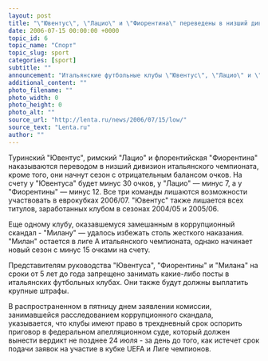 ```yaml
---
layout: post
title: "\"Ювентус\", \"Лацио\" и \"Фиорентина\" переведены в низший дивизион"
date: 2006-07-15 00:00:00 +0000
topic_id: 6
topic_name: "Спорт"
topic_slug: sport
categories: [sport]
subtitle: ""
announcement: "Итальянские футбольные клубы \"Ювентус\", \"Лацио\" и \"Фиорентина\" начнут новый сезон в лиге B. О таком решении в пятницу днем объявили итальянские власти, расследующие крупнейший в стране футбольный коррупционный скандал, сообщает AFP."
additional_content: ""
photo_filename: ""
photo_width: 0
photo_height: 0
photo_alt: ""
source_url: "http://lenta.ru/news/2006/07/15/low/"
source_text: "Lenta.ru"
author: ""
---
```

Туринский "Ювентус", римский "Лацио" и флорентийская "Фиорентина" наказываются переводом в низший дивизион итальянского чемпионата, кроме того, они начнут сезон с отрицательным балансом очков. На счету у "Ювентуса" будет минус 30 очков, у "Лацио" &mdash; минус 7, а у "Фиорентины" &mdash; минус 12. Все три команды лишаются возможности участвовать в еврокубках 2006/07. "Ювентус" также лишается всех титулов, заработанных клубом в сезонах 2004/05 и 2005/06.

Еще одному клубу, оказавшемуся замешанным в коррупционный скандал - "Милану" &mdash; удалось избежать столь жесткого наказания. "Милан" остается в лиге A итальянского чемпионата, однако начинает новый сезон с минус 15 очками на счету.

Представителям руководства "Ювентуса", "Фиорентины" и "Милана" на сроки от 5 лет до года запрещено занимать какие-либо посты в итальянских футбольных клубах. Они также будут должны выплатить крупные штрафы.

В распространенном в пятницу днем заявлении комиссии, занимавшейся расследованием коррупционного скандала, указывается, что клубы имеют право в трехдневный срок оспорить приговор в федеральном апелляционном суде, который должен вынести вердикт не позднее 24 июля - за день до того, как истечет срок подачи заявок на участие в кубке UEFA и Лиге чемпионов.
